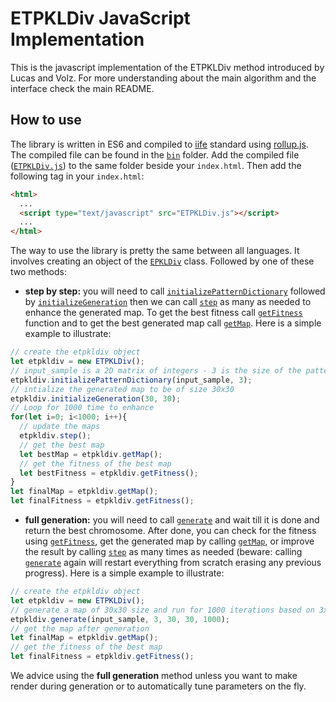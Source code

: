 # ETPKLDiv JavaScript Implementation

This is the javascript implementation of the ETPKLDiv method introduced by Lucas and Volz. For more understanding about the main algorithm and the interface check the main README.

## How to use
The library is written in ES6 and compiled to [iife](https://developer.mozilla.org/en-US/docs/Glossary/IIFE) standard using [rollup.js](https://rollupjs.org/guide/en/). The compiled file can be found in the [`bin`](https://github.com/amidos2006/ETPKLDiv/tree/master/JavaScript/bin) folder. Add the compiled file ([`ETPKLDiv.js`](https://github.com/amidos2006/ETPKLDiv/blob/master/JavaScript/bin/ETPKLDiv.js)) to the same folder beside your `index.html`. Then add the following tag in your `index.html`:
```html
<html>
  ...
  <script type="text/javascript" src="ETPKLDiv.js"></script>
  ...
</html>
```

The way to use the library is pretty the same between all languages. It involves creating an object of the [`EPKLDiv`](https://github.com/amidos2006/ETPKLDiv/blob/master/JavaScript/code/ETPKLDiv.js) class. Followed by one of these two methods:

- **step by step:** you will need to call [`initializePatternDictionary`](https://github.com/amidos2006/ETPKLDiv/blob/master/JavaScript/code/ETPKLDiv.js#L78) followed by [`initializeGeneration`](https://github.com/amidos2006/ETPKLDiv/blob/master/JavaScript/code/ETPKLDiv.js#L101) then we can call [`step`](https://github.com/amidos2006/ETPKLDiv/blob/master/JavaScript/code/ETPKLDiv.js#L122) as many as needed to enhance the generated map. To get the best fitness call [`getFitness`](https://github.com/amidos2006/ETPKLDiv/blob/master/JavaScript/code/ETPKLDiv.js#L150) function and to get the best generated map call [`getMap`](https://github.com/amidos2006/ETPKLDiv/blob/master/JavaScript/code/ETPKLDiv.js#L161). Here is a simple example to illustrate:

```javascript
// create the etpkldiv object
let etpkldiv = new ETPKLDiv();
// input_sample is a 2D matrix of integers - 3 is the size of the pattern being sampled
etpkldiv.initializePatternDictionary(input_sample, 3);
// intialize the generated map to be of size 30x30
etpkldiv.initializeGeneration(30, 30);
// Loop for 1000 time to enhance
for(let i=0; i<1000; i++){
  // update the maps
  etpkldiv.step();
  // get the best map
  let bestMap = etpkldiv.getMap();
  // get the fitness of the best map
  let bestFitness = etpkldiv.getFitness();
}
let finalMap = etpkldiv.getMap();
let finalFitness = etpkldiv.getFitness();
```

- **full generation:** you will need to call [`generate`](https://github.com/amidos2006/ETPKLDiv/blob/master/JavaScript/code/ETPKLDiv.js#L186) and wait till it is done and return the best chromosome. After done, you can check for the fitness using [`getFitness`](https://github.com/amidos2006/ETPKLDiv/blob/master/JavaScript/code/ETPKLDiv.js#L150), get the generated map by calling [`getMap`](https://github.com/amidos2006/ETPKLDiv/blob/master/JavaScript/code/ETPKLDiv.js#L161), or improve the result by calling [`step`](https://github.com/amidos2006/ETPKLDiv/blob/master/JavaScript/code/ETPKLDiv.js#L122) as many times as needed (beware: calling [`generate`](https://github.com/amidos2006/ETPKLDiv/blob/master/JavaScript/code/ETPKLDiv.js#L186) again will restart everything from scratch erasing any previous progress). Here is a simple example to illustrate:

```javascript
// create the etpkldiv object
let etpkldiv = new ETPKLDiv();
// generate a map of 30x30 size and run for 1000 iterations based on 3x3 tile patterns from the 2D input_sample
etpkldiv.generate(input_sample, 3, 30, 30, 1000);
// get the map after generation
let finalMap = etpkldiv.getMap();
// get the fitness of the best map
let finalFitness = etpkldiv.getFitness();
```

We advice using the **full generation** method unless you want to make render during generation or to automatically tune parameters on the fly.
